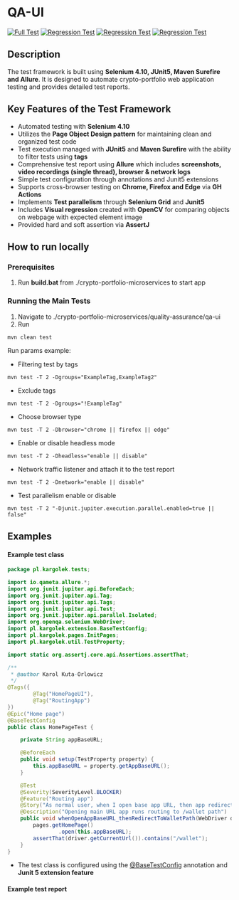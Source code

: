 # QA-UI
[![Full Test](https://github.com/kargolek/crypto-portfolio-microservices/workflows/qa-main-full-test/badge.svg)](https://kargolek.github.io/crypto-portfolio-microservices/main/)
[![Regression Test](https://github.com/kargolek/crypto-portfolio-microservices/workflows/qa-regression-test-chrome/badge.svg)](https://kargolek.github.io/crypto-portfolio-microservices/regression/chrome)
[![Regression Test](https://github.com/kargolek/crypto-portfolio-microservices/workflows/qa-regression-test-edge/badge.svg)](https://kargolek.github.io/crypto-portfolio-microservices/regression/edge)
[![Regression Test](https://github.com/kargolek/crypto-portfolio-microservices/workflows/qa-regression-test-firefox/badge.svg)](https://kargolek.github.io/crypto-portfolio-microservices/regression/firefox)

## Description
The test framework is built using **Selenium 4.10, JUnit5, Maven Surefire and Allure**. It is designed to automate crypto-portfolio web application testing and provides detailed test reports.

## Key Features of the Test Framework
- Automated testing with **Selenium 4.10**
- Utilizes the **Page Object Design pattern** for maintaining clean and organized test code
- Test execution managed with **JUnit5** and **Maven Surefire** with the ability to filter tests using **tags**
- Comprehensive test report using **Allure** which includes **screenshots, video recordings (single thread), browser & network logs**
- Simple test configuration through annotations and Junit5 extensions
- Supports cross-browser testing on **Chrome, Firefox and Edge** via **GH Actions**
- Implements **Test parallelism** through **Selenium Grid** and **Junit5**
- Includes **Visual regression** created with **OpenCV** for comparing objects on webpage with expected element image
- Provided hard and soft assertion via **AssertJ**

## How to run locally
### Prerequisites
1. Run **build.bat** from ./crypto-portfolio-microservices to start app

### Running the Main Tests
1. Navigate to ./crypto-portfolio-microservices/quality-assurance/qa-ui
2. Run
```shell
mvn clean test
```
Run params example:

* Filtering test by tags
```shell
mvn test -T 2 -Dgroups="ExampleTag,ExampleTag2"     
```
* Exclude tags
```shell
mvn test -T 2 -Dgroups="!ExampleTag"     
```
* Choose browser type
```shell
mvn test -T 2 -Dbrowser="chrome || firefox || edge"
```
* Enable or disable headless mode
```shell
mvn test -T 2 -Dheadless="enable || disable"
```
* Network traffic listener and attach it to the test report
```shell
mvn test -T 2 -Dnetwork="enable || disable"
```
* Test parallelism enable or disable
```shell
mvn test -T 2 "-Djunit.jupiter.execution.parallel.enabled=true || false"
```

## Examples

#### Example test class
```java
package pl.kargolek.tests;

import io.qameta.allure.*;
import org.junit.jupiter.api.BeforeEach;
import org.junit.jupiter.api.Tag;
import org.junit.jupiter.api.Tags;
import org.junit.jupiter.api.Test;
import org.junit.jupiter.api.parallel.Isolated;
import org.openqa.selenium.WebDriver;
import pl.kargolek.extension.BaseTestConfig;
import pl.kargolek.pages.InitPages;
import pl.kargolek.util.TestProperty;

import static org.assertj.core.api.Assertions.assertThat;

/**
 * @author Karol Kuta-Orlowicz
 */
@Tags({
        @Tag("HomePageUI"),
        @Tag("RoutingApp")
})
@Epic("Home page")
@BaseTestConfig
public class HomePageTest {

    private String appBaseURL;

    @BeforeEach
    public void setup(TestProperty property) {
        this.appBaseURL = property.getAppBaseURL();
    }

    @Test
    @Severity(SeverityLevel.BLOCKER)
    @Feature("Routing app")
    @Story("As normal user, when I open base app URL, then app redirect to URL path '/wallet'")
    @Description("Opening main URL app runs routing to /wallet path")
    public void whenOpenAppBaseURL_thenRedirectToWalletPath(WebDriver driver, InitPages pages) {
        pages.getHomePage()
                .open(this.appBaseURL);
        assertThat(driver.getCurrentUrl()).contains("/wallet");
    }
}
```
* The test class is configured using the [@BaseTestConfig](https://github.com/kargolek/crypto-portfolio-microservices/blob/main/quality-assurance/qa-ui/src/test/java/pl/kargolek/extension/BaseTestConfig.java) annotation and **Junit 5 extension feature**

#### Example test report
